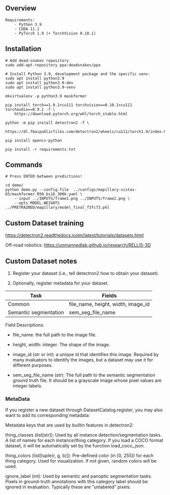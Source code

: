 ## Overview

    Requirements:
        - Python 3.9
        - CUDA 11.1
        - PyTorch 1.9 (+ TorchVision 0.10.1)


## Installation

    # Add dead-snakes repository
    sudo add-apt-repository ppa:deadsnakes/ppa

    # Install Python 3.9, development package and the specific venv:
    sudo apt install python3.9
    sudo apt install python3.9-dev
    sudo apt install python3.9-venv

    mkvirtualenv -p python3.9 maskformer

    pip install torch==1.9.1+cu111 torchvision==0.10.1+cu111 torchaudio==0.9.1 -f \ 
        https://download.pytorch.org/whl/torch_stable.html

    python -m pip install detectron2 -f \
        https://dl.fbaipublicfiles.com/detectron2/wheels/cu111/torch1.9/index.html

    pip install opencv-python

    pip install -r requirements.txt

## Commands

    # Press ENTER between predictions!

    cd demo/
    python demo.py --config-file  ../configs/mapillary-vistas-65/maskformer_R50_bs16_300k.yaml \
        --input ../INPUTS/frame1.png ../INPUTS/frame2.png \
        --opts MODEL.WEIGHTS ../PRETRAINED/mapillary/model_final_f3fc73.pkl

## Custom Dataset training

https://detectron2.readthedocs.io/en/latest/tutorials/datasets.html

Off-road robotics: https://unmannedlab.github.io/research/RELLIS-3D

## Custom Dataset notes


1. Register your dataset (i.e., tell detectron2 how to obtain your dataset).

2. Optionally, register metadata for your dataset.

| Task | Fields |
|------|--------|
|Common| file_name, height, width, image_id |
|Semantic segmentation | sem_seg_file_name |

Field Descriptions:

- file_name: the full path to the image file.

- height, width: integer. The shape of the image.

- image_id (str or int): a unique id that identifies this image. Required by many evaluators to identify the images, but a dataset may use it for different purposes.

- sem_seg_file_name (str): The full path to the semantic segmentation ground truth file. It should be a grayscale image whose pixel values are integer labels.

### MetaData

If you register a new dataset through DatasetCatalog.register, you may also want to add its corresponding metadata:

Metadata keys that are used by builtin features in detectron2:

thing_classes (list[str]): Used by all instance detection/segmentation tasks. A list of names for each instance/thing category. If you load a COCO format dataset, it will be automatically set by the function load_coco_json.

thing_colors (list[tuple(r, g, b)]): Pre-defined color (in [0, 255]) for each thing category. Used for visualization. If not given, random colors will be used.

ignore_label (int): Used by semantic and panoptic segmentation tasks. Pixels in ground-truth annotations with this category label should be ignored in evaluation. Typically these are “unlabeled” pixels.